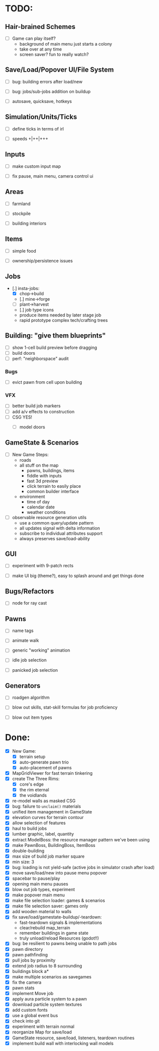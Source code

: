 # TODO:

## Hair-brained Schemes
- [ ] Game can play itself?
  - background of main menu just starts a colony
  - take over at any time
  - screen saver? fun to really watch?


## Save/Load/Popover UI/File System
- [ ] bug: building errors after load/new
- [ ] bug: jobs/sub-jobs addition on buildup
- [ ] autosave, quicksave, hotkeys


## Simulation/Units/Ticks
- [ ] define ticks in terms of irl
- [ ] speeds +|++|+++


## Inputs
- [ ] make custom input map
- [ ] fix pause, main menu, camera control ui


## Areas
- [ ] farmland
- [ ] stockpile
- [ ] building interiors


## Items
- [ ] simple food
- [ ] ownership/persistence issues


## Jobs
- [.] insta-jobs:
  - [x] chop->build
  - [.] mine->forge
  - [ ] plant->harvest
  - [.] job type icons
  - produce items needed by later stage job
  - rapid prototype complex tech/crafting trees


## Building: "give them blueprints"
- [ ] show 1-cell build preview before dragging
- [ ] build doors
- [ ] perf: "neighborspace" audit
### Bugs
  - [ ] evict pawn from cell upon building
### VFX
  - [ ] better build job markers
  - [ ] add a/v effects to construction
  - [ ] CSG YES!
    - [ ] model doors


## GameState & Scenarios
- [ ] New Game Steps:
  - roads
  - all stuff on the map
    - pawns, buildings, items
    - fiddle with inputs
    - fast 3d preview
    - click terrain to easily place
    - common builder interface
  - environment
    - time of day
    - calendar date
    - weather conditions
- [ ] observable resource generation utils
  - use a common query/update pattern
  - all updates signal with delta information
  - subscribe to individual attributes support
  - always preserves save/load-ability


## GUI
- [ ] experiment with 9-patch rects
- [ ] make UI big (theme?), easy to splash around and get things done


## Bugs/Refactors
- [ ] node for ray cast


## Pawns
- [ ] name tags
- [ ] animate walk
- [ ] generic "working" animation
- [ ] idle job selection
- [ ] panicked job selection


## Generators
- [ ] roadgen algorithm
- [ ] blow out skills, stat-skill formulas for job proficiency
- [ ] blow out item types


# Done:
- [x] New Game:
  - [x] terrain setup
  - [x] auto-generate pawn trio
  - [x] auto-placement of pawns
- [x] MapGridViewer for fast terrain tinkering
- [x] create The Three Rims:
  - [x] core's edge
  - [x] the rim eternal
  - [x] the voidlands
- [x] re-model walls as masked CSG
- [x] bug: failure to `unclaim()` materials
- [x] unified item management in GameState
- [x] elevation curves for terrain contour
- [x] allow selection of features
- [x] haul to build jobs
- [x] lumber graphic, label, quantity
- [x] extract ModelBoss: the resource manager pattern we've been using
- [x] make PawnBoss, BuildingBoss, ItemBoss
- [x] double-building
- [x] max size of build job marker square
- [x] min size: 3
- [x] bug: loading is not yield-safe (active jobs in simulator crash after load)
- [x] move save/load/new into pause menu popover
- [x] spacebar to pause/play
- [x] opening main menu pauses
- [x] blow out job types, experiment
- [x] make popover main menu
- [x] make file selection loader: games & scenarios
- [x] make file selection saver: games only
- [x] add wooden material to walls
- [x] fix save/load/gamestate-buildup/-teardown:
  - fast-teardown signals & implementations
  - clear/rebuild map_terrain
  - remember buildings in game state
  - truly unload/reload Resources (godot!!)
- [x] bug: be resilient to pawns being unable to path jobs
- [x] pawn directory
- [x] pawn pathfinding
- [x] pull jobs by proximity
- [x] extend job radius to 8 surrounding
- [x] buildings block a*
- [x] make multiple scenarios as savegames
- [x] fix the camera
- [x] pawn stats
- [x] implement Move job
- [x] apply aura particle system to a pawn
- [x] download particle system textures
- [x] add custom fonts
- [x] use a global event bus
- [x] check into git
- [x] experiment with terrain normal
- [x] reorganize Map for save/load
- [x] GameState resource, save/load, listeners, teardown routines
- [x] implement build wall with interlocking wall models

